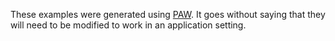 These examples were generated using [PAW](https://luckymarmot.com/paw). It goes without saying
that they will need to be modified to work in an application setting.
